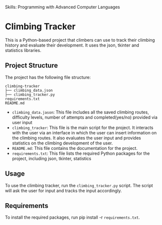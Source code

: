 
Skills: Programming with Advanced Computer Languages

# Climbing Tracker
This is a Python-based project that climbers can use to track their climbing history and evaluate their development. It uses the json, tkinter and statistics libraries.

 ## Project Structure

The project has the following file structure:

```
climbing-tracker
├── climbing_data.json
├── climbing_tracker.py
requirements.txt
README.md
```
- `climbing_data.jason`: This file includes all the saved climbing routes, difficulty levels, number of attempts and completed(yes/no) provided via user input
- `climbing_tracker`: This file is the main script for the project. It interacts with the user via an interface in which the user can insert information on the climbing routes. It also evaluates the user input and provides statistics on the climbing development of the user.
- `README.md`: This file contains the documentation for the project.
- `requirements.txt`: This file lists the required Python packages for the project, including json, tkinter, statistics

## Usage

To use the climbing tracker, run the `climbing_tracker.py` script. The script will ask the user for input and tracks the input accordingly.


## Requirements
To install the required packages, run pip install -r `requirements.txt`.
